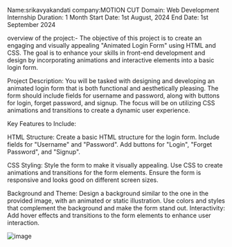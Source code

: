 Name:srikavyakandati
company:MOTION CUT
Domain: Web Development Internship
Duration: 1 Month
Start Date: 1st August, 2024
End Date: 1st September 2024

overview of the project:-
The objective of this project is to create an engaging and visually appealing "Animated Login Form"
using HTML and CSS. The goal is to enhance your skills in front-end development and design by
incorporating animations and interactive elements into a basic login form.

Project Description:
You will be tasked with designing and developing an animated login form that is both functional and
aesthetically pleasing. The form should include fields for username and password, along with buttons for
login, forget password, and signup. The focus will be on utilizing CSS animations and transitions to create
a dynamic user experience.

Key Features to Include:

HTML Structure:
Create a basic HTML structure for the login form.
Include fields for "Username" and "Password".
Add buttons for "Login", "Forget Password", and "Signup".

CSS Styling:
Style the form to make it visually appealing.
Use CSS to create animations and transitions for the form elements.
Ensure the form is responsive and looks good on different screen sizes.

Background and Theme:
Design a background similar to the one in the provided image, with an animated or static illustration.
Use colors and styles that complement the background and make the form stand out.
Interactivity:
Add hover effects and transitions to the form elements to enhance user interaction.


![image](https://github.com/user-attachments/assets/3fc0929d-2cfd-4304-9cb3-b1dbdff10b76)
